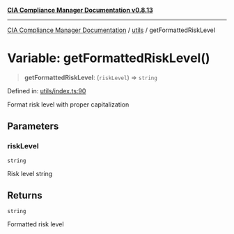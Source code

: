 [**CIA Compliance Manager Documentation v0.8.13**](../../README.md)

***

[CIA Compliance Manager Documentation](../../modules.md) / [utils](../README.md) / getFormattedRiskLevel

# Variable: getFormattedRiskLevel()

> **getFormattedRiskLevel**: (`riskLevel`) => `string`

Defined in: [utils/index.ts:90](https://github.com/Hack23/cia-compliance-manager/blob/2f6ce8651c6fa9a0d9c8860576f0ee67ef038efd/src/utils/index.ts#L90)

Format risk level with proper capitalization

## Parameters

### riskLevel

`string`

Risk level string

## Returns

`string`

Formatted risk level
